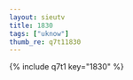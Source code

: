 ```yaml
--- 
layout: sieutv
title: 1830
tags: ["uknow"]
thumb_re: q7t11830
---
```

{% include q7t1 key="1830" %} 
